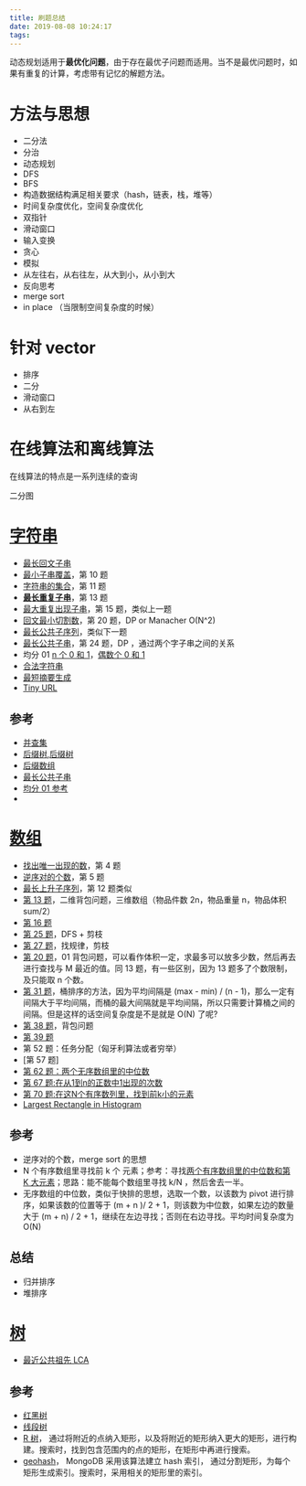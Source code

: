 ```yaml
---
title: 刷题总结
date: 2019-08-08 10:24:17
tags:
---
```


动态规划适用于**最优化问题**，由于存在最优子问题而适用。当不是最优问题时，如果有重复的计算，考虑带有记忆的解题方法。

# 方法与思想

- 二分法
- 分治
- 动态规划
- DFS
- BFS
- 构造数据结构满足相关要求（hash，链表，栈，堆等）
- 时间复杂度优化，空间复杂度优化
- 双指针
- 滑动窗口
- 输入变换
- 贪心
- 模拟
- 从左往右，从右往左，从大到小，从小到大
- 反向思考
- merge sort
- in place （当限制空间复杂度的时候）

# 针对 vector 

- 排序
- 二分
- 滑动窗口
- 从右到左

# 在线算法和离线算法

在线算法的特点是一系列连续的查询

二分图


# [字符串](https://wizardforcel.gitbooks.io/the-art-of-programming-by-july/ch1.html)

- [最长回文子串](https://oi-wiki.org/string/manacher/)
- [最小子串覆盖](https://leetcode.com/problems/minimum-window-substring/)，第 10 题
- [字符串的集合](https://www.cnblogs.com/wft1990/p/6984710.html)，第 11 题
- [**最长重复子串**](https://leetcode.com/problems/longest-duplicate-substring/)，第 13 题
- [最大重复出现子串](https://blog.sengxian.com/algorithms/suffix-array)，第 15 题，类似上一题
- [回文最小切割数](https://leetcode.com/problems/palindrome-partitioning-ii/)，第 20 题，DP or Manacher O(N^2)
- [最长公共子序列](https://leetcode.com/problems/longest-common-subsequence/)，类似下一题
- [最长公共子串](https://www.kancloud.cn/digest/pieces-algorithm/163624)，第 24 题，DP ，通过两个字子串之间的关系
- 均分 01 [n 个 0 和 1](https://wdxtub.com/interview/14520603230094.html)，[偶数个 0 和 1](https://blog.csdn.net/xjm199/article/details/17679177)
- [合法字符串](http://www.voidcn.com/article/p-suzsledu-ur.html)
- [最短摘要生成](https://blog.csdn.net/hiphopmattshi/article/details/8026722)
- [Tiny URL](https://wdxtub.com/interview/14520604447653.html)


## 参考

- [并查集](https://blog.csdn.net/johnny901114/article/details/80721436)
- [后缀树](https://blog.csdn.net/sunnyyoona/article/details/43971087),[后缀树](https://www.geeksforgeeks.org/trie-insert-and-search/)
- [后缀数组](https://oi-wiki.org/string/sa/)
- [最长公共子串](https://zh.wikipedia.org/wiki/%E6%9C%80%E9%95%BF%E5%85%AC%E5%85%B1%E5%AD%90%E4%B8%B2)
- [均分 01 参考](https://ask.julyedu.com/question/22)
- [](https://www.gitbook.com/book/wizardforcel/the-art-of-programming-by-july)


# [数组](https://www.kancloud.cn/kancloud/the-art-of-programming/41572)

- [找出唯一出现的数](https://www.cnblogs.com/youxin/p/3349834.html)，第 4 题
- [逆序对的个数](https://segmentfault.com/a/1190000015934708)，第 5 题
- [最长上升子序列](https://blog.csdn.net/wbin233/article/details/77570070)，第 12 题类似
- [第 13 题](http://www.voidcn.com/article/p-pojelksq-vx.html)，二维背包问题，三维数组（物品件数 2n，物品重量 n，物品体积 sum/2）
- [第 16 题](https://blog.csdn.net/crasyangel/article/details/11138243)
- [第 25 题](https://www.cnblogs.com/null00/archive/2012/06/20/2555541.html)，DFS + 剪枝
- [第 27 题](http://www.voidcn.com/article/p-dbxjflkx-es.html)，找规律，剪枝
- [第 20 题](http://www.voidcn.com/article/p-hphigdgv-ma.html)，01 背包问题，可以看作体积一定，求最多可以放多少数，然后再去进行查找与 M 最近的值。同 13 题，有一些区别，因为 13 题多了个数限制，及只能取 n 个数。
- [第 31 题](http://www.voidcn.com/article/p-ojsbfzsw-x.html)，桶排序的方法，因为平均间隔是 (max - min) / (n - 1)，那么一定有间隔大于平均间隔，而桶的最大间隔就是平均间隔，所以只需要计算桶之间的间隔。但是这样的话空间复杂度是不是就是 O(N) 了呢?
- [第 38 题](https://www.zhihu.com/question/315108379)，背包问题
- [第 39 题](https://blog.csdn.net/Edwards_June/article/details/54412122)
- 第 52 题：任务分配（匈牙利算法或者穷举）
- [第 57 题]
- [第 62 题：两个无序数组里的中位数](https://www.bbsmax.com/A/WpdKxnKAzV/)
- [第 67 题:在从1到n的正数中1出现的次数](https://blog.csdn.net/SJF0115/article/details/8600599)
- [第 70 题:在这N个有序数列里，找到前k小的元素](https://blog.csdn.net/lis_12/article/details/53128594)
- [Largest Rectangle in Histogram](https://leetcode.com/problems/largest-rectangle-in-histogram/)

## 参考

- 逆序对的个数，merge sort 的思想
- N 个有序数组里寻找前 k 个 元素；参考：寻找[两个有序数组里的中位数和第 K 大元素](https://www.cnblogs.com/daguankele/p/6628609.html)；思路：能不能每个数组里寻找 k/N ，然后舍去一半。
- 无序数组的中位数，类似于快排的思想，选取一个数，以该数为 pivot 进行排序，如果该数的位置等于 (m + n )/ 2 + 1，则该数为中位数，如果左边的数量大于 (m + n) / 2 + 1，继续在左边寻找；否则在右边寻找。平均时间复杂度为 O(N)

## 总结

- 归并排序
- 堆排序


# [树](https://wizardforcel.gitbooks.io/the-art-of-programming-by-july/ch3.html)

- [最近公共祖先 LCA](https://wizardforcel.gitbooks.io/the-art-of-programming-by-july/03.03.html)


## 参考

- [红黑树](https://riteme.site/blog/2016-3-12/2-3-tree-and-red-black-tree.html)
- [线段树](https://blog.csdn.net/WhereIsHeroFrom/article/details/78969718)
- [R 树](https://blog.csdn.net/v_JULY_v/article/details/6530142#t2)， 通过将附近的点纳入矩形，以及将附近的矩形纳入更大的矩形，进行构建。搜索时，找到包含范围内的点的矩形，在矩形中再进行搜索。
- [geohash](https://www.cnblogs.com/step1/archive/2009/04/22/1441689.html)， MongoDB 采用该算法建立 hash 索引， 通过分割矩形，为每个矩形生成索引。搜索时，采用相关的矩形里的索引。